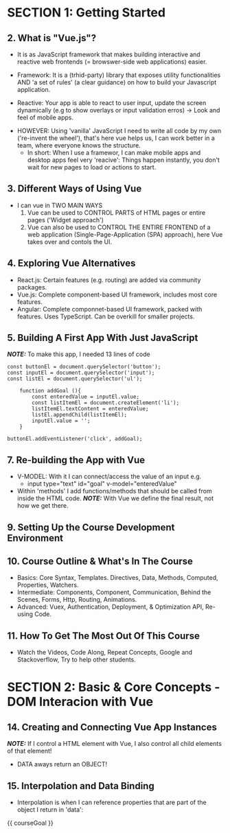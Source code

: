 # SECTION 1: Getting Started

## 2. What is "Vue.js"?

- It is as JavaScript framework that makes building interactive and reactive web frontends (= browswer-side web applications) easier.

- Framework: It is a (trhid-party) library that exposes utility functionalities AND 'a set of rules' (a clear guidance) on how to build your Javascript application.

- Reactive: Your app is able to react to user input, update the screen dynamically (e.g to show overlays or input validation erros) -> Look and feel of mobile apps.

* HOWEVER: Using 'vanilla' JavaScript I need to write all code by my own ('re-invent the wheel'), that's here vue helps us, I can work better in a team, where everyone knows the structure.
  - In short: When I use a framewor, I can make mobile apps and desktop apps feel very 'reacive': Things happen instantly, you don't wait for new pages to load or actions to start.

## 3. Different Ways of Using Vue

- I can vue in TWO MAIN WAYS
  1. Vue can be used to CONTROL PARTS of HTML pages or entire pages ('Widget approach')
  2. Vue can also be used to CONTROL THE ENTIRE FRONTEND of a web application (Single-Page-Application (SPA) approach), here Vue takes over and contols the UI.

## 4. Exploring Vue Alternatives

- React.js: Certain features (e.g. routing) are added via community packages.
- Vue.js: Complete component-based UI framework, includes most core features.
- Angular: Complete componnet-based UI framework, packed with features. Uses TypeScript. Can be overkill for smaller projects.

## 5. Building A First App With Just JavaScript

**_NOTE:_** To make this app, I needed 13 lines of code

    const buttonEl = document.querySelector('button');
    const inputEl = document.querySelector('input');
    const listEl = document.querySelector('ul');

        function addGoal (){
            const enteredValue = inputEl.value;
            const listItemEl = document.createElement('li');
            listItemEl.textContent = enteredValue;
            listEl.appendChild(listItemEl);
            inputEl.value = '';
        }

    buttonEl.addEventListener('click', addGoal);

## 7. Re-building the App with Vue

- V-MODEL: With it I can connect/access the value of an input e.g.
  - input type="text" id="goal" v-model="enteredValue"
- Within 'methods' I add functions/methods that should be called from inside the HTML code.
  **_NOTE:_** With Vue we define the final result, not how we get there.

## 9. Setting Up the Course Development Environment

## 10. Course Outline & What's In The Course

- Basics: Core Syntax, Templates. Directives, Data, Methods, Computed, Properties, Watchers.
- Intermediate: Components, Component, Communication, Behind the Scenes, Forms, Http, Routing, Animations.
- Advanced: Vuex, Authentication, Deployment, & Optimization API, Re-using Code.

## 11. How To Get The Most Out Of This Course

- Watch the Videos, Code Along, Repeat Concepts, Google and Stackoverflow, Try to help other students.

# SECTION 2: Basic & Core Concepts - DOM Interacion with Vue

## 14. Creating and Connecting Vue App Instances

**_NOTE:_** If I control a HTML element with Vue, I also control all child elements of that element!

- DATA aways return an OBJECT!

## 15. Interpolation and Data Binding

- Interpolation is when I can reference properties that are part of the object I return in 'data':

<script>
    const app = Vue.createApp({
    data() {
    return {
    courseGoal: "Finish the course and learn Vue!",
        };
    },
    });
    app.mount("#user-goal");
</script>

<p> {{ courseGoal }}</p>
